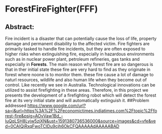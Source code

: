 # ForestFireFighter(FFF)
## Abstract:
Fire incident is a disaster that can potentially cause the loss of life, property damage and permanent disability to the affected victim. Fire fighters are primarily tasked to handle fire incidents, but they are often exposed to higher risks when extinguishing fire, especially in hazardous environments such as in nuclear power plant, petroleum refineries, gas tanks and especially in **Forests**. The main reason why forest fire are so dangerous is that in ther initial state these fire are very hard to find as they originate in forest where noone is to monitor them. these fire cause a lot of damage to naturl resources, wildlife and also human life when they become out of control. Like recently we see in Australia. Technological innovations can be utilized to assist firefighting in these areas. Therefore, in this project we presents the development of a firefighting robot which will detect the forest fire at its very initial state and will automatically extinguish it. 
##Problem addressed
https://www.google.com/url?sa=i&url=https%3A%2F%2Feconomictimes.indiatimes.com%2Ftopic%2Fforest-fire&psig=AOvVaw1Bd_-luQqLSH8Lyjw5zjXN&ust=1591380736536000&source=images&cd=vfe&ved=0CAIQjRxqFwoTCIDu9cjh6OkCFQAAAAAdAAAAABAD
